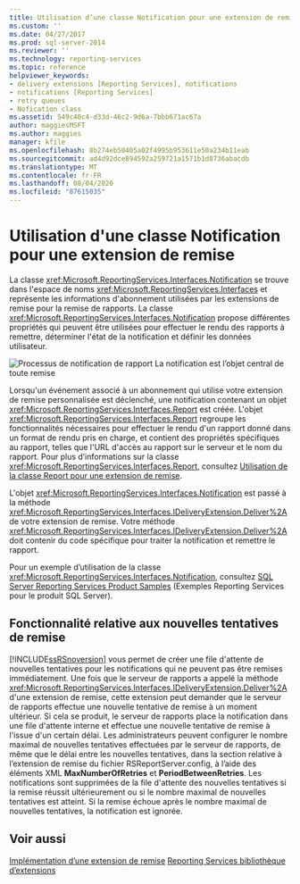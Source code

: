 ```yaml
---
title: Utilisation d’une classe Notification pour une extension de remise | Microsoft Docs
ms.custom: ''
ms.date: 04/27/2017
ms.prod: sql-server-2014
ms.reviewer: ''
ms.technology: reporting-services
ms.topic: reference
helpviewer_keywords:
- delivery extensions [Reporting Services], notifications
- notifications [Reporting Services]
- retry queues
- Nofication class
ms.assetid: 549c40c4-d33d-46c2-9d6a-7bbb671ac67a
author: maggiesMSFT
ms.author: maggies
manager: kfile
ms.openlocfilehash: 8b274eb50405a02f4995b953611e50a234b11eab
ms.sourcegitcommit: ad4d92dce894592a259721a1571b1d8736abacdb
ms.translationtype: MT
ms.contentlocale: fr-FR
ms.lasthandoff: 08/04/2020
ms.locfileid: "87615035"
---
```

# <a name="using-a-notification-class-for-a-delivery-extension"></a>Utilisation d'une classe Notification pour une extension de remise
  La classe <xref:Microsoft.ReportingServices.Interfaces.Notification> se trouve dans l'espace de noms <xref:Microsoft.ReportingServices.Interfaces> et représente les informations d'abonnement utilisées par les extensions de remise pour la remise de rapports. La classe <xref:Microsoft.ReportingServices.Interfaces.Notification> propose différentes propriétés qui peuvent être utilisées pour effectuer le rendu des rapports à remettre, déterminer l'état de la notification et définir les données utilisateur.

 ![Processus de notification de rapport](../../media/bk-ext-03.gif "Processus de notification de rapport") La notification est l’objet central de toute remise

 Lorsqu'un événement associé à un abonnement qui utilise votre extension de remise personnalisée est déclenché, une notification contenant un objet <xref:Microsoft.ReportingServices.Interfaces.Report> est créée. L'objet <xref:Microsoft.ReportingServices.Interfaces.Report> regroupe les fonctionnalités nécessaires pour effectuer le rendu d'un rapport donné dans un format de rendu pris en charge, et contient des propriétés spécifiques au rapport, telles que l'URL d'accès au rapport sur le serveur et le nom du rapport. Pour plus d’informations sur la classe <xref:Microsoft.ReportingServices.Interfaces.Report>, consultez [Utilisation de la classe Report pour une extension de remise](../delivery-extension/using-the-report-class-for-a-delivery-extension.md).

 L'objet <xref:Microsoft.ReportingServices.Interfaces.Notification> est passé à la méthode <xref:Microsoft.ReportingServices.Interfaces.IDeliveryExtension.Deliver%2A> de votre extension de remise. Votre méthode <xref:Microsoft.ReportingServices.Interfaces.IDeliveryExtension.Deliver%2A> doit contenir du code spécifique pour traiter la notification et remettre le rapport.

 Pour un exemple d’utilisation de la classe <xref:Microsoft.ReportingServices.Interfaces.Notification>, consultez [SQL Server Reporting Services Product Samples](https://go.microsoft.com/fwlink/?LinkId=177889) (Exemples Reporting Services pour le produit SQL Server).

## <a name="retry-functionality"></a>Fonctionnalité relative aux nouvelles tentatives de remise
 [!INCLUDE[ssRSnoversion](../../../includes/ssrsnoversion-md.md)] vous permet de créer une file d'attente de nouvelles tentatives pour les notifications qui ne peuvent pas être remises immédiatement. Une fois que le serveur de rapports a appelé la méthode <xref:Microsoft.ReportingServices.Interfaces.IDeliveryExtension.Deliver%2A> d'une extension de remise, cette extension peut demander que le serveur de rapports effectue une nouvelle tentative de remise à un moment ultérieur. Si cela se produit, le serveur de rapports place la notification dans une file d'attente interne et effectue une nouvelle tentative de remise à l'issue d'un certain délai. Les administrateurs peuvent configurer le nombre maximal de nouvelles tentatives effectuées par le serveur de rapports, de même que le délai entre les nouvelles tentatives, dans la section relative à l’extension de remise du fichier RSReportServer.config, à l’aide des éléments XML **MaxNumberOfRetries** et **PeriodBetweenRetries**. Les notifications sont supprimées de la file d'attente des nouvelles tentatives si la remise réussit ultérieurement ou si le nombre maximal de nouvelles tentatives est atteint. Si la remise échoue après le nombre maximal de nouvelles tentatives, la notification est ignorée.

## <a name="see-also"></a>Voir aussi
 [Implémentation d’une extension de remise](../delivery-extension/implementing-a-delivery-extension.md) [Reporting Services bibliothèque d’extensions](../reporting-services-extension-library.md)


